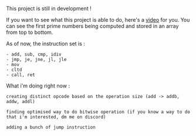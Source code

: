This project is still in development !

If you want to see what this project is able to do, here's a [video](https://x.com/Sachagd_/status/1939119439732953498) for you. You can see the first prime numbers being computed and stored in an array from top to bottom.

As of now, the instruction set is : 

    - add, sub, cmp, idiv 
    - jmp, je, jne, jl, jle
    - mov
    - cltd
    - call, ret

What i'm doing right now : 

    creating distinct opcode based on the operation size (add -> addb, addw, addl)

    finding optimised way to do bitwise operation (if you know a way to do that i'm interested, dm me on discord)

    adding a bunch of jump instruction